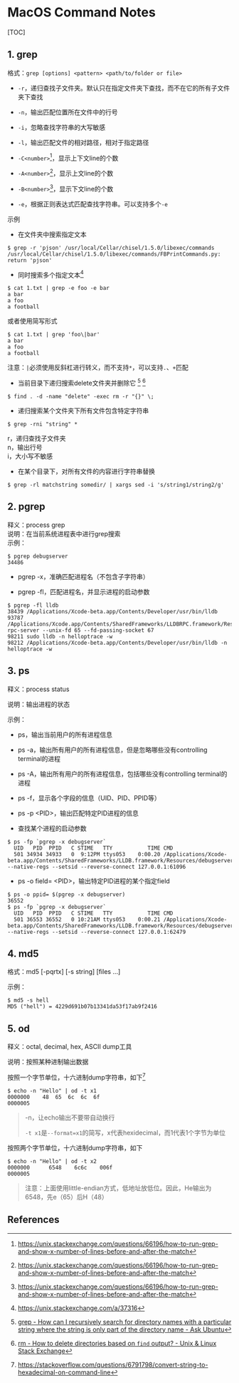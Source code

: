 # MacOS Command Notes
[TOC]

## 1. grep

格式：`grep [options] <pattern> <path/to/folder or file>`

* `-r`，递归查找子文件夹。默认只在指定文件夹下查找，而不在它的所有子文件夹下查找
* `-n`，输出匹配位置所在文件中的行号
* `-i`，忽略查找字符串的大写敏感
* `-l`，输出匹配文件的相对路径，相对于指定路径
* `-C<number>`[^3]，显示上下文line的个数
* `-A<number>`[^3]，显示上文line的个数
* `-B<number>`[^3]，显示下文line的个数

* `-e`，根据正则表达式匹配查找字符串。可以支持多个`-e`



示例

* 在文件夹中搜索指定文本

```shell
$ grep -r 'pjson' /usr/local/Cellar/chisel/1.5.0/libexec/commands 
/usr/local/Cellar/chisel/1.5.0/libexec/commands/FBPrintCommands.py:    return 'pjson'
```



* 同时搜索多个指定文本[^5]

```shell
$ cat 1.txt | grep -e foo -e bar 
a bar
a foo
a football
```

或者使用简写形式

```shell
$ cat 1.txt | grep 'foo\|bar'
a bar
a foo
a football
```

注意：`|`必须使用反斜杠进行转义，而不支持`*`，可以支持`.`、`+`匹配



* 当前目录下递归搜索delete文件夹并删除它 [^1] [^2]

```shell
$ find . -d -name "delete" -exec rm -r "{}" \;
```



* 递归搜索某个文件夹下所有文件包含特定字符串   

```shell
$ grep -rni "string" *
```
>
r，递归查找子文件夹    
n，输出行号    
i，大小写不敏感    



* 在某个目录下，对所有文件的内容进行字符串替换

```shell
$ grep -rl matchstring somedir/ | xargs sed -i 's/string1/string2/g'
```





## 2. pgrep

释义：process grep    
说明：在当前系统进程表中进行grep搜索   
示例：

```
$ pgrep debugserver
34486
```

* pgrep -x，准确匹配进程名（不包含子字符串）

* pgrep -fl，匹配进程名，并显示进程的启动参数

```
$ pgrep -fl lldb
38439 /Applications/Xcode-beta.app/Contents/Developer/usr/bin/lldb
93787 /Applications/Xcode.app/Contents/SharedFrameworks/LLDBRPC.framework/Resources/lldb-rpc-server --unix-fd 65 --fd-passing-socket 67
98211 sudo lldb -n helloptrace -w
98212 /Applications/Xcode-beta.app/Contents/Developer/usr/bin/lldb -n helloptrace -w
```



## 3. ps

释义：process status

说明：输出进程的状态

示例：

* ps，输出当前用户的所有进程信息

* ps -a，输出所有用户的所有进程信息，但是忽略哪些没有controlling terminal的进程

* ps -A，输出所有用户的所有进程信息，包括哪些没有controlling terminal的进程

* ps -f，显示各个字段的信息（UID、PID、PPID等）

* ps -p \<PID\>，输出匹配特定PID进程的信息

* 查找某个进程的启动参数

```
$ ps -fp `pgrep -x debugserver`
  UID   PID  PPID   C STIME   TTY           TIME CMD
  501 34934 34933   0  9:12PM ttys053    0:00.20 /Applications/Xcode-beta.app/Contents/SharedFrameworks/LLDB.framework/Resources/debugserver --native-regs --setsid --reverse-connect 127.0.0.1:61096
```

* ps -o field= \<PID\>，输出特定PID进程的某个指定field

```
$ ps -o ppid= $(pgrep -x debugserver)
36552
$ ps -fp `pgrep -x debugserver`      
  UID   PID  PPID   C STIME   TTY           TIME CMD
  501 36553 36552   0 10:21AM ttys053    0:00.21 /Applications/Xcode-beta.app/Contents/SharedFrameworks/LLDB.framework/Resources/debugserver --native-regs --setsid --reverse-connect 127.0.0.1:62479
```



## 4. md5

格式：md5 [-pqrtx] [-s string] [files ...]

示例：

```shell
$ md5 -s hell
MD5 ("hell") = 4229d691b07b13341da53f17ab9f2416
```



## 5. od

释义：octal, decimal, hex, ASCII dump工具

说明：按照某种进制输出数据



按照一个字节单位，十六进制dump字符串，如下[^4]

```shell
$ echo -n "Hello" | od -t x1
0000000    48  65  6c  6c  6f                                            
0000005
```

> -n，让echo输出不要带自动换行
>
> `-t x1`是`--format=x1`的简写，x代表hexidecimal，而1代表1个字节为单位



按照两个字节单位，十六进制dump字符串，如下

```shell
$ echo -n "Hello" | od -t x2
0000000      6548    6c6c    006f                                        
0000005
```

> 注意：上面使用little-endian方式，低地址放低位。因此，He输出为6548，先e（65）后H（48）





References
--

[^1]: [grep - How can I recursively search for directory names with a particular string where the string is only part of the directory name - Ask Ubuntu](https://askubuntu.com/questions/153144/how-can-i-recursively-search-for-directory-names-with-a-particular-string-where)

[^2]: [rm - How to delete directories based on `find` output? - Unix & Linux Stack Exchange](https://unix.stackexchange.com/questions/89925/how-to-delete-directories-based-on-find-output)

[^3]: https://unix.stackexchange.com/questions/66196/how-to-run-grep-and-show-x-number-of-lines-before-and-after-the-match

[^4]:https://stackoverflow.com/questions/6791798/convert-string-to-hexadecimal-on-command-line
[^5]:https://unix.stackexchange.com/a/37316



